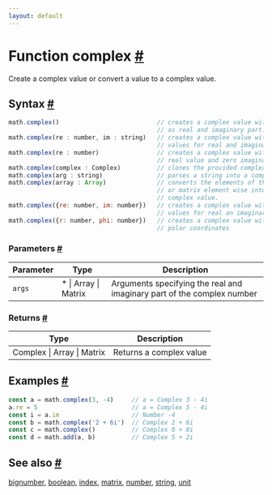 ```yaml
---
layout: default
---
```


<!-- Note: This file is automatically generated from source code comments. Changes made in this file will be overridden. -->

<h1 id="function-complex">Function complex <a href="#function-complex" title="Permalink">#</a></h1>

Create a complex value or convert a value to a complex value.


<h2 id="syntax">Syntax <a href="#syntax" title="Permalink">#</a></h2>

```js
math.complex()                           // creates a complex value with zero
                                         // as real and imaginary part.
math.complex(re : number, im : string)   // creates a complex value with provided
                                         // values for real and imaginary part.
math.complex(re : number)                // creates a complex value with provided
                                         // real value and zero imaginary part.
math.complex(complex : Complex)          // clones the provided complex value.
math.complex(arg : string)               // parses a string into a complex value.
math.complex(array : Array)              // converts the elements of the array
                                         // or matrix element wise into a
                                         // complex value.
math.complex({re: number, im: number})   // creates a complex value with provided
                                         // values for real an imaginary part.
math.complex({r: number, phi: number})   // creates a complex value with provided
                                         // polar coordinates
```

<h3 id="parameters">Parameters <a href="#parameters" title="Permalink">#</a></h3>

Parameter | Type | Description
--------- | ---- | -----------
`args` | * &#124; Array &#124; Matrix |  Arguments specifying the real and imaginary part of the complex number

<h3 id="returns">Returns <a href="#returns" title="Permalink">#</a></h3>

Type | Description
---- | -----------
Complex &#124; Array &#124; Matrix | Returns a complex value


<h2 id="examples">Examples <a href="#examples" title="Permalink">#</a></h2>

```js
const a = math.complex(3, -4)     // a = Complex 3 - 4i
a.re = 5                          // a = Complex 5 - 4i
const i = a.im                    // Number -4
const b = math.complex('2 + 6i')  // Complex 2 + 6i
const c = math.complex()          // Complex 0 + 0i
const d = math.add(a, b)          // Complex 5 + 2i
```


<h2 id="see-also">See also <a href="#see-also" title="Permalink">#</a></h2>

[bignumber](bignumber.html),
[boolean](boolean.html),
[index](index.html),
[matrix](matrix.html),
[number](number.html),
[string](string.html),
[unit](unit.html)
